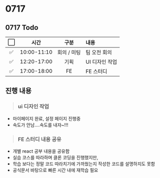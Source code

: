 # 0717
## 0717 Todo
|⬜|시간|구분|내용|
|:----:|:----:|:----:|:----|
|✅|10:00-11:10|회의 / 미팅|팀 오전 회의|
|✅|12:20-17:00|기획|UI 디자인 작업|
|✅|17:00-18:00|FE|FE 스터디|

## 진행 내용
> ### ui 디자인 작업
- 마이페이지 완료, 설정 페이지 진행중
- 속도가 안남....속도를 내자~!!!

> ### FE 스터디 내용 공유
- 개별 react 공부 내용을 공유함
- 실습 코스를 따라하며 클론 코딩을 진행했지만, 
- 학습 보다는 정말 코드 따라치기에 가까웠는지 작성한 코드를 설명하지도 못함
- 공식문서 바탕으로 빠른 시간 내에 재학습 필요